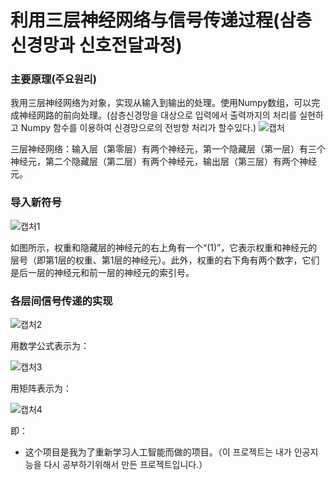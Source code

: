 # 利用三层神经网络与信号传递过程(삼층신경망과 신호전달과정)

### 主要原理(주요원리)
我用三层神经网络为对象，实现从输入到输出的处理。使用Numpy数组，可以完成神经网路的前向处理。(삼층신경망을 대상으로 입력에서 출력까지의 처리를 실현하고 Numpy 함수를 이용하여 신경망으로의 전방향 처리가 할수있다.)
![캡처](https://user-images.githubusercontent.com/60682087/89238750-178c4900-d632-11ea-9a24-fa92340eeae0.JPG)

三层神经网络：输入层（第零层）有两个神经元，第一个隐藏层（第一层）有三个神经元，第二个隐藏层（第二层）有两个神经元，输出层（第三层）有两个神经元。
### 导入新符号
![캡처1](https://user-images.githubusercontent.com/60682087/89239518-5f13d480-d634-11ea-8062-771853c37f04.JPG)

如图所示，权重和隐藏层的神经元的右上角有一个“(1)”，它表示权重和神经元的层号（即第1层的权重、第1层的神经元）。此外，权重的右下角有两个数字，它们是后一层的神经元和前一层的神经元的索引号。
### 各层间信号传递的实现
![캡처2](https://user-images.githubusercontent.com/60682087/89239746-0abd2480-d635-11ea-9f81-4f196be98622.JPG)

用数学公式表示为：

![캡처3](https://user-images.githubusercontent.com/60682087/89239832-5079ed00-d635-11ea-89cb-5a77498fd514.JPG)

用矩阵表示为：

![캡처4](https://user-images.githubusercontent.com/60682087/89239938-a6e72b80-d635-11ea-9836-c59636dfa022.JPG)

即：

- 这个项目是我为了重新学习人工智能而做的项目。（이 프로젝트는 내가 인공지능을 다시 공부하기위해서 만든 프로젝트입니다.）
